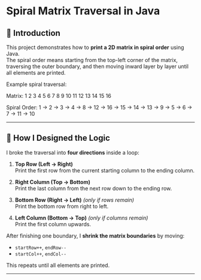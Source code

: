 # Spiral Matrix Traversal in Java

## 📌 Introduction
This project demonstrates how to **print a 2D matrix in spiral order** using Java.  
The spiral order means starting from the top-left corner of the matrix, traversing the outer boundary, and then moving inward layer by layer until all elements are printed.

Example spiral traversal:

Matrix:
1 2 3 4
5 6 7 8
9 10 11 12
13 14 15 16

Spiral Order:
1 → 2 → 3 → 4 → 8 → 12 → 16 → 15 → 14 → 13 → 9 → 5 → 6 → 7 → 11 → 10

---

## 🧠 How I Designed the Logic
I broke the traversal into **four directions** inside a loop:

1. **Top Row (Left → Right)**  
   Print the first row from the current starting column to the ending column.

2. **Right Column (Top → Bottom)**  
   Print the last column from the next row down to the ending row.

3. **Bottom Row (Right → Left)** *(only if rows remain)*  
   Print the bottom row from right to left.

4. **Left Column (Bottom → Top)** *(only if columns remain)*  
   Print the first column upwards.

After finishing one boundary, I **shrink the matrix boundaries** by moving:
- `startRow++`, `endRow--`
- `startCol++`, `endCol--`

This repeats until all elements are printed.

---

